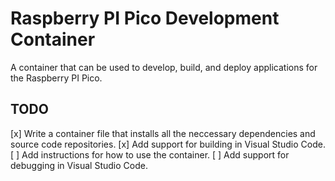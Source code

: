 # Raspberry PI Pico Development Container

A container that can be used to develop, build, and deploy applications for the Raspberry PI Pico.

## TODO

 [x] Write a container file that installs all the neccessary dependencies and source code repositories.
 [x] Add support for building in Visual Studio Code.
 [ ] Add instructions for how to use the container.
 [ ] Add support for debugging in Visual Studio Code.
